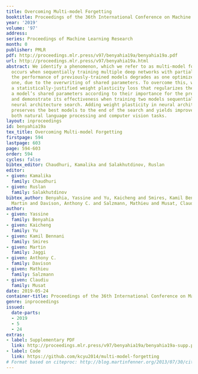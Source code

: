 ```yaml
---
title: Overcoming Multi-model Forgetting
booktitle: Proceedings of the 36th International Conference on Machine Learning
year: '2019'
volume: '97'
address: 
series: Proceedings of Machine Learning Research
month: 0
publisher: PMLR
pdf: http://proceedings.mlr.press/v97/benyahia19a/benyahia19a.pdf
url: http://proceedings.mlr.press/v97/benyahia19a.html
abstract: We identify a phenomenon, which we refer to as multi-model forgetting, that
  occurs when sequentially training multiple deep networks with partially-shared parameters;
  the performance of previously-trained models degrades as one optimizes a subsequent
  one, due to the overwriting of shared parameters. To overcome this, we introduce
  a statistically-justified weight plasticity loss that regularizes the learning of
  a model’s shared parameters according to their importance for the previous models,
  and demonstrate its effectiveness when training two models sequentially and for
  neural architecture search. Adding weight plasticity in neural architecture search
  preserves the best models to the end of the search and yields improved results in
  both natural language processing and computer vision tasks.
layout: inproceedings
id: benyahia19a
tex_title: Overcoming Multi-model Forgetting
firstpage: 594
lastpage: 603
page: 594-603
order: 594
cycles: false
bibtex_editor: Chaudhuri, Kamalika and Salakhutdinov, Ruslan
editor:
- given: Kamalika
  family: Chaudhuri
- given: Ruslan
  family: Salakhutdinov
bibtex_author: Benyahia, Yassine and Yu, Kaicheng and Smires, Kamil Bennani and Jaggi,
  Martin and Davison, Anthony C. and Salzmann, Mathieu and Musat, Claudiu
author:
- given: Yassine
  family: Benyahia
- given: Kaicheng
  family: Yu
- given: Kamil Bennani
  family: Smires
- given: Martin
  family: Jaggi
- given: Anthony C.
  family: Davison
- given: Mathieu
  family: Salzmann
- given: Claudiu
  family: Musat
date: 2019-05-24
container-title: Proceedings of the 36th International Conference on Machine Learning
genre: inproceedings
issued:
  date-parts:
  - 2019
  - 5
  - 24
extras:
- label: Supplementary PDF
  link: http://proceedings.mlr.press/v97/benyahia19a/benyahia19a-supp.pdf
- label: Code
  link: https://github.com/kcyu2014/multi-model-forgetting
# Format based on citeproc: http://blog.martinfenner.org/2013/07/30/citeproc-yaml-for-bibliographies/
---
```

